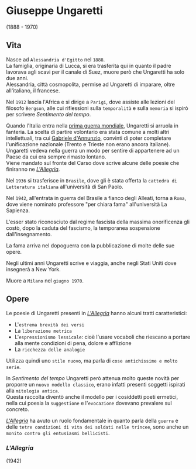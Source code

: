 # Giuseppe Ungaretti
(1888 - 1970)

## Vita

Nasce ad `Alessandria d'Egitto` nel `1888`.\
La famiglia, originaria di Lucca, si era trasferita qui in quanto il padre lavorava agli scavi per il canale di Suez, muore però che Ungaretti ha solo due anni.\
Alessandria, città cosmopolita, permise ad Ungaretti di imparare, oltre all'italiano, il francese.

Nel `1912` lascia l'Africa e si dirige a `Parigi`, dove assiste alle lezioni del filosofo `Bergson`, alle cui riflessioni sulla `temporalità` e sulla `memoria` si ispirò per scrivere *Sentimento del tempo*.

Quando l'Italia entra nella [prima guerra mondiale][prima-guerra-mondiale], Ungaretti si arruola in fanteria. La scelta di partire volontario era stata comune a molti altri intellettuali, tra cui [Gabriele d'Annunzio][gabriele-d-annunzio], convinti di poter completare l'unificazione nazionale (Trento e Trieste non erano ancora italiane). Ungaretti vedeva nella guerra un modo per sentire di appartenere ad un Paese da cui era sempre rimasto lontano.\
Viene mandato sul fronte del Carso dove scrive alcune delle poesie che finiranno ne [*L'Allegria*][allegria].

Nel `1936` si trasferisce in `Brasile`, dove gli è stata offerta la `cattedra di Letteratura italiana` all'università di San Paolo.

Nel `1942`, all'entrata in guerra del Brasile a fianco degli Alleati, torna a `Roma`, dove viene nominato professore "per chiara fama" all'università La Sapienza.

L'esser stato riconosciuto dal regime fascista della massima onorificenza gli costò, dopo la caduta del fascismo, la temporanea sospensione dall'insegnamento.

La fama arriva nel dopoguerra con la pubblicazione di molte delle sue opere.

Negli ultimi anni Ungaretti scrive e viaggia, anche negli Stati Uniti dove insegnerà a New York.

Muore a `Milano` nel `giugno 1970`.

## Opere

Le poesie di Ungaretti presenti in [*L'Allegria*][allegria] hanno alcuni tratti caratteristici:
- L'`estrema brevità dei versi`
- La `liberazione metrica`
- L'`espressionismo lessicale`: cioè l'usare vocaboli che riescano a portare alla mente condizioni di pena, dolore e afflizione
- La `ricchezza delle analogie`

Utilizza quindi uno `stile nuovo`, ma parla di `cose antichissime e molto serie`.

In *Sentimento del tempo* Ungaretti però attenua molto queste novità per proporre un `nuovo modello classico`, erano infatti presenti soggetti ispirati alla `mitologia antica`.\
Questa raccolta diventò anche il modello per i cosiddetti poeti ermetici, nella cui poesia la `suggestione` e l'`evocazione` dovevano prevalere sul concreto.

[*L'Allegria*][allegria] ha avuto un ruolo fondamentale in quanto parla della `guerra` e delle `tetre condizioni di vita dei soldati nelle trincee`, sono anche un `monito contro gli entusiasmi bellicisti`.

### *L'Allegria*
(1942)

[allegria]: #lallegria

[gabriele-d-annunzio]: Gabriele-D-Annunzio.md

[prima-guerra-mondiale]: https://github.com/alex-sandri/riassunti-storia/blob/main/La-prima-guerra-mondiale.md

